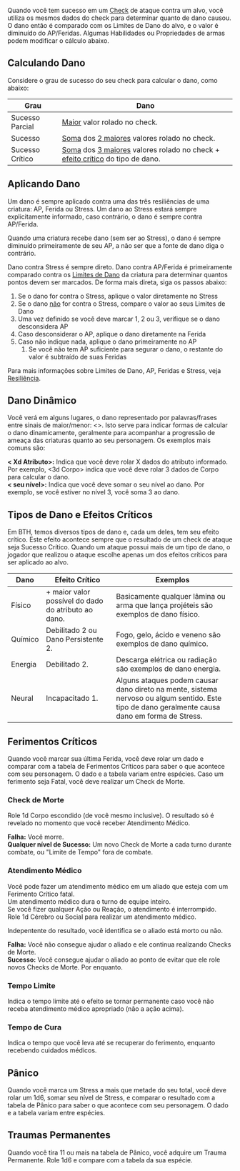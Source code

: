 Quando você tem sucesso em um [Check](../checks.md) de ataque contra um alvo, você utiliza os mesmos dados do check para determinar quanto de dano causou. O dano então é comparado com os Limites de Dano do alvo, e o valor é diminuído do AP/Feridas. Algumas Habilidades ou Propriedades de armas podem modificar o cálculo abaixo.

## Calculando Dano

Considere o grau de sucesso do seu check para calcular o dano, como abaixo:

| Grau            | Dano                                                                                                                                    |
| --------------- | --------------------------------------------------------------------------------------------------------------------------------------- |
| Sucesso Parcial | <ins>Maior</ins> valor rolado no check.                                                                                                 |
| Sucesso         | <ins>Soma</ins> dos <ins>2 maiores</ins> valores rolado no check.                                                                       |
| Sucesso Crítico | <ins>Soma</ins> dos <ins>3 maiores</ins> valores rolado no check + [efeito crítico](#tipos-de-dano-e-efeitos-críticos) do tipo de dano. |

## Aplicando Dano

Um dano é sempre aplicado contra uma das três resiliências de uma criatura: AP, Ferida ou Stress. Um dano ao Stress estará sempre explicitamente informado, caso contrário, o dano é sempre contra AP/Ferida.

Quando uma criatura recebe dano (sem ser ao Stress), o dano é sempre diminuído primeiramente de seu AP, a não ser que a fonte de dano diga o contrário.

Dano contra Stress é sempre direto. Dano contra AP/Ferida é primeiramente comparado contra os [Limites de Dano](../character/resilience.md#limites-de-dano) da criatura para determinar quantos pontos devem ser marcados. De forma mais direta, siga os passos abaixo:

1. Se o dano for contra o Stress, aplique o valor diretamente no Stress
2. Se o dano <ins>não</ins> for contra o Stress, compare o valor ao seus Limites de Dano
3. Uma vez definido se você deve marcar 1, 2 ou 3, verifique se o dano desconsidera AP
4. Caso desconsiderar o AP, aplique o dano diretamente na Ferida
5. Caso não indique nada, aplique o dano primeiramente no AP
   1. Se você não tem AP suficiente para segurar o dano, o restante do valor é subtraído de suas Feridas

Para mais informações sobre Limites de Dano, AP, Feridas e Stress, veja [Resiliência](../character/resilience.md).

## Dano Dinâmico

Você verá em alguns lugares, o dano representado por palavras/frases entre sinais de maior/menor: <>. Isto serve para indicar formas de calcular o dano dinamicamente, geralmente para acompanhar a progressão de ameaça das criaturas quanto ao seu personagem. Os exemplos mais comuns são:

**< Xd Atributo>:** Indica que você deve rolar X dados do atributo informado. Por exemplo, <3d Corpo> indica que você deve rolar 3 dados de Corpo para calcular o dano.  
**< seu nível>:** Indica que você deve somar o seu nível ao dano. Por exemplo, se você estiver no nível 3, você soma 3 ao dano.

## Tipos de Dano e Efeitos Críticos

Em BTH, temos diversos tipos de dano e, cada um deles, tem seu efeito crítico. Este efeito acontece sempre que o resultado de um check de ataque seja Sucesso Crítico. Quando um ataque possui mais de um tipo de dano, o jogador que realizou o ataque escolhe apenas um dos efeitos críticos para ser aplicado ao alvo.

| Dano    | Efeito Crítico                                      | Exemplos                                                                                                                                        |
| ------- | --------------------------------------------------- | ----------------------------------------------------------------------------------------------------------------------------------------------- |
| Físico  | + maior valor possível do dado do atributo ao dano. | Basicamente qualquer lâmina ou arma que lança projéteis são exemplos de dano físico.                                                            |
| Químico | Debilitado 2 ou Dano Persistente 2.                 | Fogo, gelo, ácido e veneno são exemplos de dano químico.                                                                                        |
| Energia | Debilitado 2.                                       | Descarga elétrica ou radiação são exemplos de dano energia.                                                                                     |
| Neural  | Incapacitado 1.                                     | Alguns ataques podem causar dano direto na mente, sistema nervoso ou algum sentido. Este tipo de dano geralmente causa dano em forma de Stress. |

## Ferimentos Críticos

Quando você marcar sua última Ferida, você deve rolar um dado e comparar com a tabela de Ferimentos Críticos para saber o que acontece com seu personagem. O dado e a tabela variam entre espécies.
Caso um ferimento seja Fatal, você deve realizar um Check de Morte.

### Check de Morte

Role 1d Corpo escondido (de você mesmo inclusive). O resultado só é revelado no momento que você receber Atendimento Médico.

**Falha:** Você morre.  
**Qualquer nível de Sucesso:** Um novo Check de Morte a cada turno durante combate, ou "Limite de Tempo" fora de combate.

### Atendimento Médico

Você pode fazer um atendimento médico em um aliado que esteja com um Ferimento Crítico fatal.   
Um atendimento médico dura o turno de equipe inteiro.  
Se você fizer qualquer Ação ou Reação, o atendimento é interrompido.  
Role 1d Cérebro ou Social para realizar um atendimento médico.  

Indepentente do resultado, você identifica se o aliado está morto ou não.

**Falha:** Você não consegue ajudar o aliado e ele continua realizando Checks de Morte.  
**Sucesso:** Você consegue ajudar o aliado ao ponto de evitar que ele role novos Checks de Morte. Por enquanto.

### Tempo Limite

Indica o tempo limite até o efeito se tornar permanente caso você não receba atendimento médico apropriado (não a ação acima).  

### Tempo de Cura

Indica o tempo que você leva até se recuperar do ferimento, enquanto recebendo cuidados médicos.
<!-- ### Criaturas Orgânicas

Enquanto você tiver ao menos 1 Ferida restante, o dano é representado por fatiga, machucados, cortes leves, etc. Quando um PC chega a 0 Feridas, ele sofre um ferimento crítico. Este pode permanentemente lhe aleijar ou matar. Quando você chegar a 0 HP, role um d66 (2d6: 1 dezena e outro unidade) para a tabela abaixo: -->

<!-- | D?? | Ferimento | Fatal | Efeito |
| --- | --------- | ----- | ------ | -->
<!-- ![](../../../0_assets/images/critical-injury.png) -->

## Pânico

Quando você marca um Stress a mais que metade do seu total, você deve rolar um 1d6, somar seu nível de Stress, e comparar o resultado com a tabela de Pânico para saber o que acontece com seu personagem. O dado e a tabela variam entre espécies.

## Traumas Permanentes

Quando você tira 11 ou mais na tabela de Pânico, você adquire um Trauma Permanente. Role 1d6 e compare com a tabela da sua espécie.

<!-- ### Criaturas Orgânicas

Enquanto você tiver ao menos 1 Stress restante, você está apenas abalado emocionalmente, sobrecarregado ou nervoso. Quando um PC chega a 0 Stress, ele sofre um ataque de pânico. Quando você chegar a 0 Stress, role 1d20 para a tabela abaixo: -->

<!-- ![](../../../0_assets/images/panic-attack.png) -->

<!-- ### Criaturas Sintéticas -->

<!-- ## Morte -->

<!-- ### Recuperação -->

<!-- ## Resiliência

Algumas criaturas possuem algum tipo de resiliência, ou falta dele, que influenciam diretamente ao dano.

#### Resistência
Quando uma criatura possui resistência a um tipo de dano, ela receberá 1 dano de AP/Ferida a menos de ataques daquele tipo. Por exemplo, você recebe dano severo do tipo químico, mas você possui resistência a químico, portanto recebe 2 de dano ao AP/Ferida em vez de 3. Resistência não interfere nada no efeito crítico e você nunca tomará menos de 1 de dano.

#### Imunidade
Uma criatura com imunidade não recebe dano do tipo de dano que possui imunidade. Também não será afetada pelo efeito crítico.

#### Vulnerabilidade
Exatamente o oposto de Resistência. Uma criatura com vulnerabilidade a um tipo de dano receberá 1 dano de AP/Ferida a mais de ataques daquele tipo. Por exemplo, você recebe dano severo do tipo químico, e você possui vulnerabilidade a químico, portanto recebe 4 de dano ao AP/Ferida em vez de 3. Vulnerabilidade não interfere nada no efeito crítico. -->
